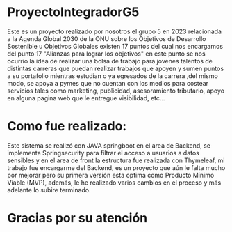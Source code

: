 # ProyectoIntegradorG5

Este es un proyecto realizado por nosotros el grupo 5 en 2023 relacionada a la Agenda Global 2030 de la ONU sobre los Objetivos de Desarrollo Sostenible u Objetivos Globales existen 17 puntos del cual nos encargamos del punto 17 "Alianzas para lograr los objetivos" en este punto se nos ocurrio la idea de realizar una bolsa de trabajo para jovenes talentos de distintas carreras que puedan realizar trabajos que apoyen y sumen puntos a su portafolio mientras estudian o ya egresados de la carrera ,del mismo modo, se apoya a pymes que no cuentan con los medios para costear servicios tales como marketing, publicidad, asesoramiento tributario, apoyo en alguna pagina web que le entregue visibilidad, etc...

# Como fue realizado:

Este sistema se realizó con JAVA springboot en el area de Backend, se implementa Springsecurity para filtrar el acceso a usuarios a datos sensibles y en el area de front la estructura fue realizada con Thymeleaf, mi trabajo fue encargarme del Backend, es un proyecto que aún le falta mucho por mejorar pero su primera versión esta optima como Producto Mínimo Viable (MVP), además, le he realizado varios cambios en el proceso y más adelante lo subire terminado.

# Gracias por su atención
